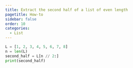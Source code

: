 ```yaml
---
title: Extract the second half of a list of even length
pagetitle: How-to
sidebar: false
order: 10
categories:
  - List
---
```


```python
L = [1, 2, 3, 4, 5, 6, 7, 8]
n = len(L)
second_half = L[n // 2:]
print(second_half)
```


